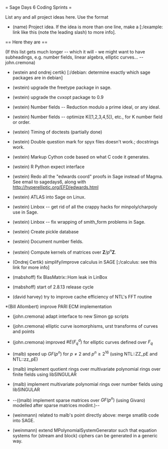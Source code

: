 = Sage Days 6 Coding Sprints =

List any and all project ideas here.  Use the format
 * (name) Project idea.  If the idea is more than one line, make a [:/example: link like this (note the leading slash) to more info].

== Here they are ==

(If this list gets much longer -- which it will - we might want to have subheadings, e.g. number fields, linear algebra, elliptic curves... -- john.cremona)

 * (wstein and ondrej certik) [:/debian: determine exactly which sage packages are in debian]

 * (wstein) upgrade the freetype package in sage.

 * (wstein) upgrade the cvxopt package to 0.9

 * (wstein) Number fields -- Reduction modulo a prime ideal, or any ideal.

 * (wstein) Number fields -- optimize K([1,2,3,4,5]), etc., for K number field or order.

 * (wstein) Timing of doctests (partially done)

 * (wstein) Double question mark for spyx files doesn't work.; docstrings work.

 * (wstein) Markup Cython code based on what C code it generates.

 * (wstein) R Python expect interface

 * (wstein) Redo all the "edwards coord" proofs in Sage instead of Magma.  See email to sagedays6, along with http://hyperelliptic.org/EFD/edwards.html

 * (wstein) ATLAS into Sage on Linux.

 * (wstein) Linbox -- get rid of all the crappy hacks for minpoly/charpoly use in Sage.

 * (wstein) Linbox -- fix wrapping of smith_form problems in Sage.

 * (wstein) Create pickle database

 * (wstein) Document number fields.

 * (wstein) Compute kernels of matrices over $\mathbf{Z}/p^n\mathbf{Z}$.

 * (Ondrej Certik) simplify/improve calculus in SAGE [:/calculus: see this link for more info]

 * (mabshoff) fix BlasMatrix::Hom leak in LinBox

 * (mabshoff) start of 2.8.13 release cycle

 * (david harvey) try to improve cache efficiency of NTL's FFT routine

 *(Bill Allombert) improve PARI ECM implementation

 * (john.cremona) adapt interface to new Simon gp scripts

 * (john.cremona) elliptic curve isomorphisms, urst transforms of curves and points

 * (john.cremona) improved $\#E(F_q^d)$ for elliptic curves defined over $F_q$

 * (malb) speed up $GF(p^n)$ for $p \neq 2$ and $p^n \geq 2^{16}$ (using NTL::ZZ_pE and NTL::zz_pE)

 * (malb) implement quotient rings over multivariate polynomial rings over finite fields using libSINGULAR

 * (malb) implement multivariate polynomial rings over number fields using libSINGULAR

 * --((malb) implement sparse matrices over $GF(p^n)$ (using Givaro) modelled after sparse matrices modint.)--

 * (weinmann) related to malb's point directly above: merge smatlib code into SAGE.

 * (weinmann) extend MPolynomialSystemGenerator such that equation systems for (stream and block) ciphers can be generated in a generic way.
